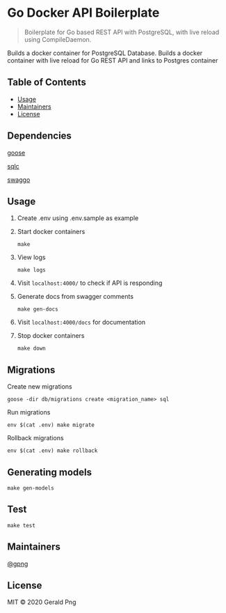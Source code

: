 # Go Docker API Boilerplate

> Boilerplate for Go based REST API with PostgreSQL, with live reload using CompileDaemon.

Builds a docker container for PostgreSQL Database.
Builds a docker container with live reload for Go REST API and links to Postgres container

## Table of Contents

- [Usage](#usage)
- [Maintainers](#maintainers)
- [License](#license)

## Dependencies

[goose](https://github.com/pressly/goose)

[sqlc](https://dl.equinox.io/sqlc/sqlc/devel)

[swaggo](https://github.com/swaggo/swag)


## Usage

1. Create .env using .env.sample as example

1. Start docker containers

    ```
    make
    ```

1. View logs

    ```
    make logs
    ```

1. Visit `localhost:4000/` to check if API is responding

1. Generate docs from swagger comments

    ```
    make gen-docs
    ```

1. Visit `localhost:4000/docs` for documentation

1. Stop docker containers

    ```
    make down
    ```

## Migrations

Create new migrations

```
goose -dir db/migrations create <migration_name> sql
```

Run migrations

```
env $(cat .env) make migrate
```

Rollback migrations

```
env $(cat .env) make rollback
```

## Generating models

```
make gen-models
```


## Test

```
make test
```

## Maintainers

[@gpng](https://github.com/gpng)

## License

MIT © 2020 Gerald Png
